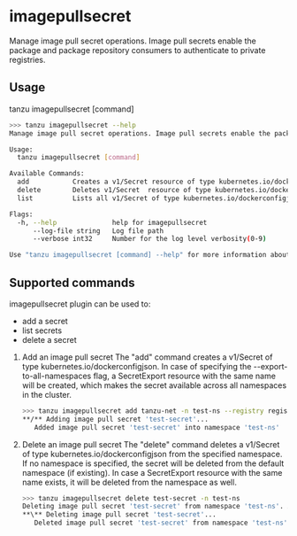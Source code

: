 # imagepullsecret

Manage image pull secret operations. Image pull secrets enable the package and package repository consumers to authenticate to private registries.

## Usage

tanzu imagepullsecret [command]

```sh
>>> tanzu imagepullsecret --help
Manage image pull secret operations. Image pull secrets enable the package and package repository consumers to authenticate to private registries.

Usage:
  tanzu imagepullsecret [command]

Available Commands:
  add           Creates a v1/Secret resource of type kubernetes.io/dockerconfigjson
  delete        Deletes v1/Secret  resource of type kubernetes.io/dockerconfigjson and the associated SecretExport from the cluster
  list          Lists all v1/Secret of type kubernetes.io/dockerconfigjson and checks for the associated SecretExport by the same name

Flags:
  -h, --help              help for imagepullsecret
      --log-file string   Log file path
      --verbose int32     Number for the log level verbosity(0-9)

Use "tanzu imagepullsecret [command] --help" for more information about a command.
```

## Supported commands

imagepullsecret plugin can be used to:
- add a secret
- list secrets
- delete a secret

1. Add an image pull secret
   The "add" command creates a v1/Secret of type kubernetes.io/dockerconfigjson. 
   In case of specifying the --export-to-all-namespaces flag, a SecretExport resource with the same name will be created, which makes the secret available across all namespaces in the cluster.

   ```sh
   >>> tanzu imagepullsecret add tanzu-net -n test-ns --registry registry.pivotal.io --username test-user --password-file pass-file --export-to-all-namespaces
   **/** Adding image pull secret 'test-secret'...
      Added image pull secret 'test-secret' into namespace 'test-ns'
   ```

2. Delete an image pull secret
   The "delete" command deletes a v1/Secret of type kubernetes.io/dockerconfigjson from the specified namespace. If no namespace is specified, the secret will be deleted from the default namespace (if existing).
   In case a SecretExport resource with the same name exists, it will be deleted from the namespace as well.

   ```sh
   >>> tanzu imagepullsecret delete test-secret -n test-ns
   Deleting image pull secret 'test-secret' from namespace 'test-ns'. Are you sure? [y/N]: y
   **\** Deleting image pull secret 'test-secret'...
      Deleted image pull secret 'test-secret' from namespace 'test-ns'
   ```
